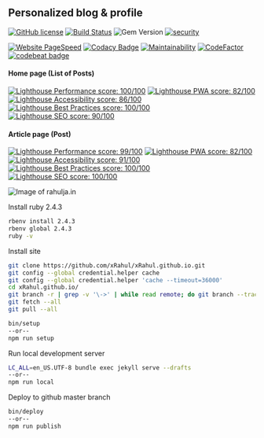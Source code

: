 ## Personalized blog & profile


[![GitHub license](https://img.shields.io/github/license/xRahul/xRahul.github.io.svg?style=flat-square)](https://github.com/xRahul/xRahul.github.io/blob/new-site/LICENSE)
[![Build Status](https://travis-ci.org/xRahul/xRahul.github.io.svg?branch=new-site)](https://travis-ci.org/xRahul/xRahul.github.io)
![Gem Version](https://img.shields.io/gem/v/jekyll.svg)
[![security](https://hakiri.io/github/xRahul/xRahul.github.io/new-site.svg)](https://hakiri.io/github/xRahul/xRahul.github.io/new-site)

[![Website PageSpeed](https://pagespeed-badges.herokuapp.com/?url=rahulja.in)](https://developers.google.com/speed/pagespeed/insights/?url=https%3A%2F%2Frahulja.in%2F)
[![Codacy Badge](https://api.codacy.com/project/badge/Grade/d251b6435fc844c887ea6c7e58f0c982)](https://www.codacy.com/app/xRahul/xRahul.github.io)
[![Maintainability](https://api.codeclimate.com/v1/badges/f6e013323629b1fc88c2/maintainability)](https://codeclimate.com/github/xRahul/xRahul.github.io/maintainability)
[![CodeFactor](https://www.codefactor.io/repository/github/xrahul/xrahul.github.io/badge)](https://www.codefactor.io/repository/github/xrahul/xrahul.github.io)
[![codebeat badge](https://codebeat.co/badges/eb3cbae9-7f2b-41f1-9b06-0c0966d9a636)](https://codebeat.co/projects/github-com-xrahul-xrahul-github-io-new-site)

#### Home page (List of Posts)
[![Lighthouse Performance score: 100/100](https://lighthouse-badge.appspot.com/?score=100&compact&category=Performance)](files/Lighthouse-Report-Homepage.pdf)
[![Lighthouse PWA score: 82/100](https://lighthouse-badge.appspot.com/?score=82&compact&category=PWA)](files/Lighthouse-Report-Homepage.pdf)
[![Lighthouse Accessibility score: 86/100](https://lighthouse-badge.appspot.com/?score=86&compact&category=Accessibility)](files/Lighthouse-Report-Homepage.pdf)
[![Lighthouse Best Practices score: 100/100](https://lighthouse-badge.appspot.com/?score=100&compact&category=Best+Practices)](files/Lighthouse-Report-Homepage.pdf)
[![Lighthouse SEO score: 90/100](https://lighthouse-badge.appspot.com/?score=90&compact&category=SEO)](files/Lighthouse-Report-Homepage.pdf)

#### Article page (Post)
[![Lighthouse Performance score: 99/100](https://lighthouse-badge.appspot.com/?score=99&compact&category=Performance)](files/Lighthouse-Report-Post.pdf)
[![Lighthouse PWA score: 82/100](https://lighthouse-badge.appspot.com/?score=82&compact&category=PWA)](files/Lighthouse-Report-Post.pdf)
[![Lighthouse Accessibility score: 91/100](https://lighthouse-badge.appspot.com/?score=91&compact&category=Accessibility)](files/Lighthouse-Report-Post.pdf)
[![Lighthouse Best Practices score: 100/100](https://lighthouse-badge.appspot.com/?score=100&compact&category=Best+Practices)](files/Lighthouse-Report-Post.pdf)
[![Lighthouse SEO score: 100/100](https://lighthouse-badge.appspot.com/?score=100&compact&category=SEO)](files/Lighthouse-Report-Post.pdf)

![Image of rahulja.in](https://github.com/xRahul/xRahul.github.io/raw/new-site/_assets/images/posts/configure-this-site-locally-for-development/og-image%402x.png "rahulja.in")

Install ruby 2.4.3

```bash
rbenv install 2.4.3
rbenv global 2.4.3
ruby -v
```

Install site

```bash
git clone https://github.com/xRahul/xRahul.github.io.git
git config --global credential.helper cache
git config --global credential.helper 'cache --timeout=36000'
cd xRahul.github.io/
git branch -r | grep -v '\->' | while read remote; do git branch --track "${remote#origin/}" "$remote"; done
git fetch --all
git pull --all

bin/setup
--or--
npm run setup
```

Run local development server

```bash
LC_ALL=en_US.UTF-8 bundle exec jekyll serve --drafts
--or--
npm run local
```

Deploy to github master branch

```bash
bin/deploy
--or--
npm run publish
```
